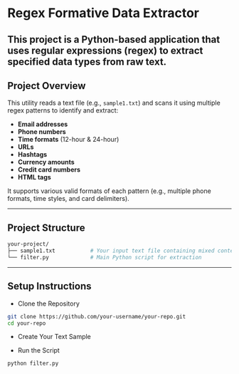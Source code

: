 # Regex Formative Data Extractor
This project is a **Python-based application** that uses **regular expressions (regex)** to extract specified data types from raw text. 
---

## Project Overview

This utility reads a text file (e.g., `sample1.txt`) and scans it using multiple regex patterns to identify and extract:

- **Email addresses**
- **Phone numbers**
- **Time formats** (12-hour & 24-hour) 
- **URLs**  
- **Hashtags**  
- **Currency amounts**    
- **Credit card numbers**  
- **HTML tags**

It supports various valid formats of each pattern (e.g., multiple phone formats, time styles, and card delimiters).

---

## Project Structure

```bash
your-project/
├── sample1.txt           # Your input text file containing mixed content
└── filter.py             # Main Python script for extraction
```
--- 

## Setup Instructions
- Clone the Repository 
```bash
git clone https://github.com/your-username/your-repo.git
cd your-repo
```
- Create Your Text Sample

- Run the Script
```bash
python filter.py
```


